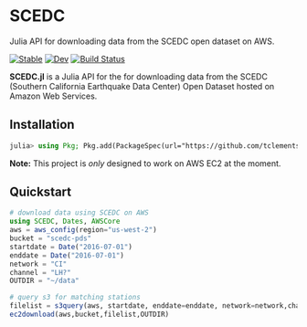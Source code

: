 # SCEDC

Julia API for downloading data from the SCEDC open dataset on AWS.

[![Stable](https://img.shields.io/badge/docs-stable-blue.svg)](https://tclements.github.io/SCEDC.jl/stable)
[![Dev](https://img.shields.io/badge/docs-dev-blue.svg)](https://tclements.github.io/SCEDC.jl/dev)
[![Build Status](https://travis-ci.com/tclements/SCEDC.jl.svg?branch=master)](https://travis-ci.com/tclements/SCEDC.jl)

**SCEDC.jl** is a Julia API for the for downloading data from the SCEDC (Southern
California Earthquake Data Center) Open Dataset hosted on Amazon Web Services.

## Installation

```julia
julia> using Pkg; Pkg.add(PackageSpec(url="https://github.com/tclements/SCEDC.jl", rev="master"))
```

**Note:** This project is *only* designed to work on AWS EC2 at the moment.

## Quickstart

```julia
# download data using SCEDC on AWS
using SCEDC, Dates, AWSCore
aws = aws_config(region="us-west-2")
bucket = "scedc-pds"
startdate = Date("2016-07-01")
enddate = Date("2016-07-01")
network = "CI"
channel = "LH?"
OUTDIR = "~/data"

# query s3 for matching stations
filelist = s3query(aws, startdate, enddate=enddate, network=network,channel=channel)
ec2download(aws,bucket,filelist,OUTDIR)
```

